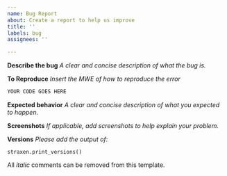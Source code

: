 ```yaml
---
name: Bug Report
about: Create a report to help us improve
title: ''
labels: bug
assignees: ''

---
```


**Describe the bug**
_A clear and concise description of what the bug is._

**To Reproduce**
_Insert the MWE of how to reproduce the error_
```python
YOUR CODE GOES HERE
```

**Expected behavior**
_A clear and concise description of what you expected to happen._

**Screenshots**
_If applicable, add screenshots to help explain your problem._

**Versions**
_Please add the output of:_
```
straxen.print_versions()
```

All _italic_ comments can be removed from this template.
